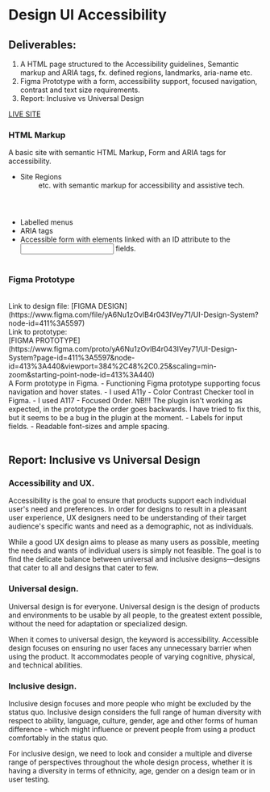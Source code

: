 # Design UI Accessibility

## Deliverables:

1. A HTML page structured to the Accessibility guidelines, Semantic markup and ARIA tags, fx. defined regions, landmarks, aria-name etc.
2. Figma Prototype with a form, accessibility support, focused navigation, contrast and text size requirements.
3. Report: Inclusive vs Universal Design

[LIVE SITE](https://av-ui-accessibilility.netlify.app/)

### HTML Markup

A basic site with semantic HTML Markup, Form and ARIA tags for accessibility.

- Site Regions <header> <nav> <main> <section> <footer> etc. with semantic markup for accessibility and assistive tech.
- Labelled menus
- ARIA tags
- Accessible form with <label> elements linked with an ID attribute to the <input> fields.
  <br>
  <br>

### Figma Prototype

<br>
Link to design file: 
  [FIGMA DESIGN](https://www.figma.com/file/yA6Nu1zOvlB4r043IVey71/UI-Design-System?node-id=411%3A5597)
  <br>
Link to prototype:
  <br>
  [FIGMA PROTOTYPE](https://www.figma.com/proto/yA6Nu1zOvlB4r043IVey71/UI-Design-System?page-id=411%3A5597&node-id=413%3A440&viewport=384%2C48%2C0.25&scaling=min-zoom&starting-point-node-id=413%3A440)
  
<br>
A Form prototype in Figma.
- Functioning Figma prototype supporting focus navigation and hover states.
- I used A11y - Color Contrast Checker tool in Figma.
- I used A117 - Focused Order. NB!!! The plugin isn't working as expected, in the prototype the order goes backwards.
I have tried to fix this, but it seems to be a bug in the plugin at the moment.
- Labels for input fields.
- Readable font-sizes and ample spacing.
<br>
<br>

## Report: Inclusive vs Universal Design

### Accessibility and UX.

Accessibility is the goal to ensure that products support each individual user's need and preferences. ‌In order for designs to result in a pleasant user experience, UX designers need to be understanding of their target audience's specific wants and need as a demographic, not as individuals.

While a good UX design aims to please as many users as possible, meeting the needs and wants of individual users is simply not feasible. The goal is to find the delicate balance between universal and inclusive designs—designs that cater to all and designs that cater to few.

### Universal design.

Universal design is for everyone. Universal design is the design of products and environments to be usable by all people, to the greatest extent possible, without the need for adaptation or specialized design.

When it comes to universal design, the keyword is accessibility. Accessible design focuses on ensuring no user faces any unnecessary barrier when using the product. It accommodates people of varying cognitive, physical, and technical abilities.

### Inclusive design.

Inclusive design focuses and more people who might be excluded by the status quo. Inclusive design considers the full range of human diversity with respect to ability, language, culture, gender, age and other forms of human difference - which might influence or prevent people from using a product comfortably in the status quo.

For inclusive design, we need to look and consider a multiple and diverse range of perspectives throughout the whole design process, whether it is having a diversity in terms of ethnicity, age, gender on a design team or in user testing.
